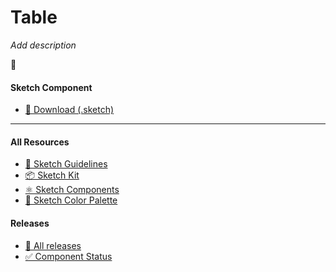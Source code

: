 # Table


_Add description_

📝 




#### Sketch Component
  * [💎 Download (.sketch)](/resources/atoms/components/table.sketch)



---



#### All Resources
  * [📐 Sketch Guidelines](/resources/sketch-guidelines.md)
  * [📦 Sketch Kit](/resources/master/TxDS_Design_Kit.0.1.sketch)
  * [⚛️ Sketch Components](/resources/atoms)
  * [🎨 Sketch Color Palette](/resources/master/TxDS_Colors.sketchpalette)


#### Releases
  * [🎉 All releases](https://github.com/transifex/txds/releases)
  * [✅ Component Status](/STATUS.md)